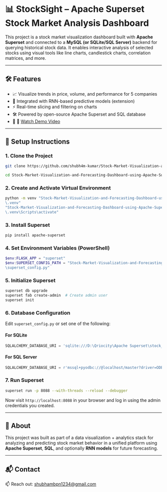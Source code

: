 # 📊 StockSight – Apache Superset Stock Market Analysis Dashboard

This project is a stock market visualization dashboard built with **Apache Superset** and connected to a **MySQL (or SQLite/SQL Server)** backend for querying historical stock data. It enables interactive analysis of selected stocks using visual tools like line charts, candlestick charts, correlation matrices, and more.

---

## 🛠️ Features

- 📈 Visualize trends in price, volume, and performance for 5 companies
- 🧠 Integrated with RNN-based predictive models (extension)
- ⚡ Real-time slicing and filtering on charts
- 🛠️ Powered by open-source Apache Superset and SQL database
- 🎥 🎥 [Watch Demo Video](https://drive.google.com/file/d/1pLajGLSyQTIOuYe8G0LayhmAaKKyetGl/view?usp=sharing)


---

## 🚀 Setup Instructions

### 1. Clone the Project
```bash
git clone https://github.com/shubh4m-kumar/Stock-Market-Visualization-and-Forecasting-Dashboard-using-Apache-Superset-MySQL-and-RNN-

cd Stock-Market-Visualization-and-Forecasting-Dashboard-using-Apache-Superset-MySQL-and-RNN-
```

### 2. Create and Activate Virtual Environment
```bash
python -m venv "Stock-Market-Visualization-and-Forecasting-Dashboard-using-Apache-Superset-MySQL-and-RNN-
\.venv"
"Stock-Market-Visualization-and-Forecasting-Dashboard-using-Apache-Superset-MySQL-and-RNN-
\.venv\Scripts\activate"
```

### 3. Install Superset
```bash
pip install apache-superset
```

### 4. Set Environment Variables (PowerShell)
```powershell
$env:FLASK_APP = "superset"
$env:SUPERSET_CONFIG_PATH = "Stock-Market-Visualization-and-Forecasting-Dashboard-using-Apache-Superset-MySQL-and-RNN-
\superset_config.py"
```

### 5. Initialize Superset
```bash
superset db upgrade
superset fab create-admin  # Create admin user
superset init
```

### 6. Database Configuration

Edit `superset_config.py` or set one of the following:

#### For SQLite
```python
SQLALCHEMY_DATABASE_URI = 'sqlite:///D:\Qriocity\Apache Superset\stock_data.db'
```

#### For SQL Server
```python
SQLALCHEMY_DATABASE_URI = r'mssql+pyodbc://@localhost/master?driver=ODBC Driver 17 for SQL Server;Trusted_Connection=yes;'
```

### 7. Run Superset
```bash
superset run -p 8088 --with-threads --reload --debugger
```

Now visit `http://localhost:8088` in your browser and log in using the admin credentials you created.

---

## 🧠 About

This project was built as part of a data visualization + analytics stack for analyzing and predicting stock market behavior in a unified platform using **Apache Superset**, **SQL**, and optionally **RNN models** for future forecasting.

---

## 📬 Contact
📫 Reach out: shubhambpn1234@gmail.com
